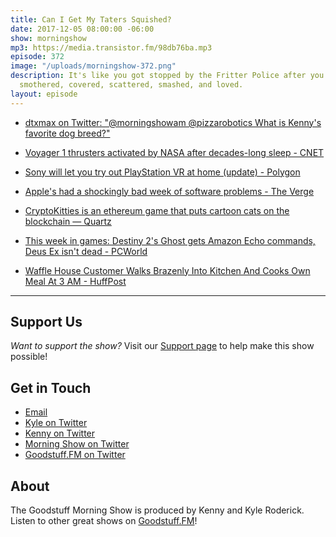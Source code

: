 ```yaml
---
title: Can I Get My Taters Squished?
date: 2017-12-05 08:00:00 -06:00
show: morningshow
mp3: https://media.transistor.fm/98db76ba.mp3
episode: 372
image: "/uploads/morningshow-372.png"
description: It's like you got stopped by the Fritter Police after you got your taters
  smothered, covered, scattered, smashed, and loved.
layout: episode
---
```


* [dtxmax on Twitter: "@morningshowam @pizzarobotics What is Kenny's favorite dog breed?"](https://twitter.com/dtxmax/status/935628470218055681)

* [Voyager 1 thrusters activated by NASA after decades-long sleep - CNET](https://www.cnet.com/news/nasa-fires-voyager-1-thrusters-after-decades-long-sleep/?part=propeller&amp;subj=news&amp;tag=link)

* [Sony will let you try out PlayStation VR at home (update) - Polygon](https://www.polygon.com/2017/12/1/16726174/try-playstation-vr-at-home-free-trial)

* [Apple's had a shockingly bad week of software problems - The Verge](https://www.theverge.com/2017/12/2/16727238/apple-macos-ios-software-problems-updates)

* [CryptoKitties is an ethereum game that puts cartoon cats on the blockchain — Quartz](https://qz.com/1144169/the-ethereum-world-is-now-obsessed-with-breeding-cartoon-cats/?utm_source=)

* [This week in games: Destiny 2's Ghost gets Amazon Echo commands, Deus Ex isn't dead - PCWorld](https://www.pcworld.com/article/3239407/gaming/this-week-in-games-destiny-2s-ghost-gets-amazon-echo-commands-deus-ex-isnt-dead.html#tk.rss_all)

* [Waffle House Customer Walks Brazenly Into Kitchen And Cooks Own Meal At 3 AM - HuffPost](https://www.huffingtonpost.com/entry/waffle-house-customer-cooks-own-meal_us_5a219e83e4b03350e0b69942?ncid=NEWSSTAND0001)

---

## Support Us
*Want to support the show?* Visit our [Support page](https://goodstuff.fm/support) to help make this show possible!

## Get in Touch
* [Email](mailto:kyle@goodstuff.fm)
* [Kyle on Twitter](http://twitter.com/dogburps)
* [Kenny on Twitter](http://twitter.com/pizzarobotics)
* [Morning Show on Twitter](http://twitter.com/morningshowam)
* [Goodstuff.FM on Twitter](http://twitter.com/goodstufffm)

## About
The Goodstuff Morning Show is produced by Kenny and Kyle Roderick. Listen to other great shows on [Goodstuff.FM](http://goodstuff.fm/shows)!
